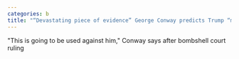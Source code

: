 ```yaml
---
categories: b
title: "“Devastating piece of evidence” George Conway predicts Trump “meltdown to end all meltdowns” "
---
```

"This is going to be used against him," Conway says after bombshell court ruling